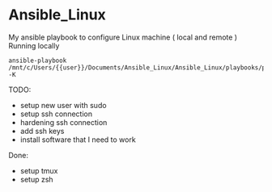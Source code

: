 # Ansible_Linux
 My ansible playbook to configure Linux machine ( local and remote ) 
 Running locally 

 ```
 ansible-playbook /mnt/c/Users/{{user}}/Documents/Ansible_Linux/Ansible_Linux/playbooks/play.yml -K
 ```

 TODO: 
 - setup new user with sudo 
 - setup ssh connection 
 - hardening ssh connection 
 - add ssh keys 
 - install software that I need to work 

 Done:
 - setup tmux
 - setup zsh